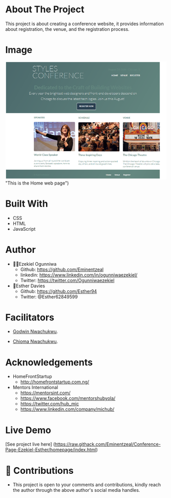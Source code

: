 # About The Project
This project is about creating a conference website, it provides information about registration, the venue, and the registration process.

## 
# Image
![welcome interface.](/assets/images/rea.png) "This is the Home web page")

# Built With
* CSS
* HTML
* JavaScript

# Author
* 👨‍🦱Ezekiel Ogunniwa
    * Github: https://github.com/Eminentzeal
    * linkedin: https://www.linkedin.com/in/ogunniwaezekiel/
    * Twitter: https://twitter.com/Ogunniwaezekiel
* 👩Esther Davies
    * Github: https://github.com/Esther94
    * Twitter: @Esther62849599

# Facilitators
* [Godwin Nwachukwu](https://github.com/Gnwin).

* [Chioma Nwachukwu](https://github.com/Chiomy).

# Acknowledgements
* HomeFrontStartup
    * http://homefrontstartup.com.ng/
* Mentors International
    * https://mentorsint.com/
    * https://www.facebook.com/mentorshubyola/
    * https://twitter.com/hub_mic
    * https://www.linkedin.com/company/michub/

# Live Demo
[See project live here] (https://raw.githack.com/Eminentzeal/Conference-Page-Ezekiel-Esther/homepage/index.html)

# 🤝 Contributions
* This project is open to your comments and contributions, kindly reach the author through the above author's social media handles.
